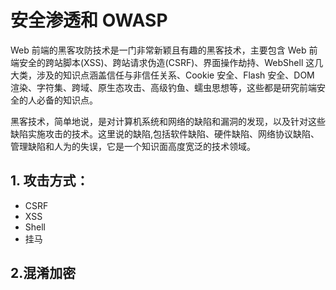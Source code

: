 # 安全渗透和 OWASP

Web 前端的黑客攻防技术是一门非常新颖且有趣的黑客技术，主要包含 Web 前端安全的跨站脚本(XSS)、跨站请求伪造(CSRF)、界面操作劫持、WebShell 这几大类，涉及的知识点涵盖信任与非信任关系、Cookie 安全、Flash 安全、DOM 渲染、字符集、跨域、原生态攻击、高级钓鱼、蠕虫思想等，这些都是研究前端安全的人必备的知识点。

黑客技术，简单地说，是对计算机系统和网络的缺陷和漏洞的发现，以及针对这些缺陷实施攻击的技术。这里说的缺陷,包括软件缺陷、硬件缺陷、网络协议缺陷、管理缺陷和人为的失误，它是一个知识面高度宽泛的技术领域。

## 1. 攻击方式：

- CSRF
- XSS
- Shell
- 挂马

## 2.混淆加密

